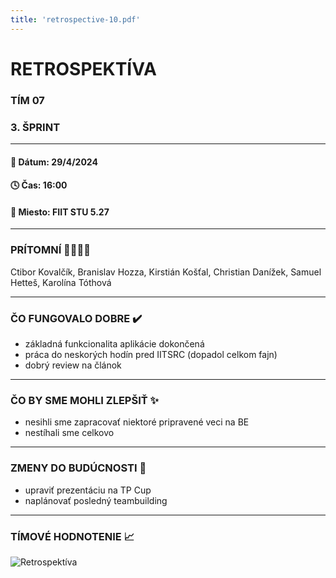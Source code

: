 ```yaml
---
title: 'retrospective-10.pdf'
---
```


# RETROSPEKTÍVA

### TÍM 07

### 3. ŠPRINT

---

#### 📆 Dátum: 29/4/2024

#### 🕓 Čas: 16:00

#### 📍 Miesto: FIIT STU 5.27

---

### PRÍTOMNÍ 👩‍👨‍👧‍👦

Ctibor Kovalčík, Branislav Hozza, Kirstián Košťal, Christian Danížek, Samuel Hetteš, Karolína Tóthová


---

### ČO FUNGOVALO DOBRE ✔️

- základná funkcionalita aplikácie dokončená
- práca do neskorých hodín pred IITSRC (dopadol celkom fajn)
- dobrý review na článok


---

### ČO BY SME MOHLI ZLEPŠIŤ ✨

- nesihli sme zapracovať niektoré pripravené veci na BE
- nestíhali sme celkovo


---

### ZMENY DO BUDÚCNOSTI 🚀
- upraviť prezentáciu na TP Cup
- naplánovať posledný teambuilding

---

### TÍMOVÉ HODNOTENIE 📈
![Retrospektíva](/images/retrospectives/retrospective-10.png 'Retrospektíva')
